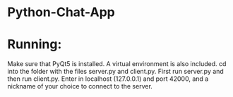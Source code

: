 # Python-Chat-App

# Running:
Make sure that PyQt5 is installed. A virtual environment is also included.
cd into the folder with the files server.py and client.py.
First run server.py and then run client.py.
Enter in localhost (127.0.0.1) and port 42000, and a nickname of your choice to connect to the server.